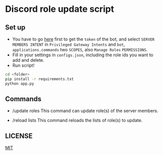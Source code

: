 # Discord role update script

## Set up
- You have to go [here](https://discord.com/developers/applications) first to get the `token` of the bot,  and select `SERVER MEMBERS INTENT` in `Privileged Gateway Intents` and `bot`, `applications.commands` two `SCOPES`, also `Manage Roles` `PERMISSIONS`.
- Fill in your settings in `configs.json`, including the role ids you want to add and delete.
- Run script!

``` sh
cd <folder>
pip install -r requirements.txt
python app.py
```

## Commands

- /update roles
This command can update role(s) of the server members.

- /reload lists
This command reloads the lists of role(s) to update.

## LICENSE
[MIT](LINCESE)